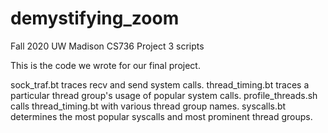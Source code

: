 # demystifying_zoom
Fall 2020 UW Madison CS736 Project 3 scripts

This is the code we wrote for our final project.

sock_traf.bt traces recv and send system calls.
thread_timing.bt traces a particular thread group's usage of popular system calls.
profile_threads.sh calls thread_timing.bt with various thread group names.
syscalls.bt determines the most popular syscalls and most prominent thread groups.
